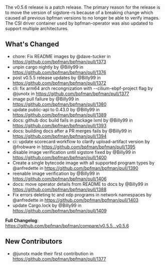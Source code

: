 The v0.5.6 release is a patch release. The primary reason for the release is to move the version of sigstore-rs because of a breaking change which caused all previous bpfman versions to no longer be able to verify images. The CSI driver container used by bpfman-operator was also updated to support multiple architectures. 

## What's Changed
* chore: Fix README images by @dave-tucker in https://github.com/bpfman/bpfman/pull/1373
* unpin cargo nightly by @Billy99 in https://github.com/bpfman/bpfman/pull/1376
* post v0.5.5 release updates by @Billy99 in https://github.com/bpfman/bpfman/pull/1372
* cli: fix arm64 arch recongnization with --cilium-ebpf-project flag by @junotx in https://github.com/bpfman/bpfman/pull/1377
* image pull failure by @Billy99 in https://github.com/bpfman/bpfman/pull/1380
* update public-api to 0.43.0 by @Billy99 in https://github.com/bpfman/bpfman/pull/1389
* docs: github doc build fails in package lxml by @Billy99 in https://github.com/bpfman/bpfman/pull/1393
* docs: building docs after a PR merges fails by @Billy99 in https://github.com/bpfman/bpfman/pull/1394
* ci: update scorecard workflow to clarify upload-artifact version by @frobware in https://github.com/bpfman/bpfman/pull/1395
* disable image verification until sigstore fixed by @Billy99 in https://github.com/bpfman/bpfman/pull/1400
* Create a single bytecode image with all supported program types by @anfredette in https://github.com/bpfman/bpfman/pull/1390
* reenable image verification by @Billy99 in https://github.com/bpfman/bpfman/pull/1406
* docs: move operator details from README to docs by @Billy99 in https://github.com/bpfman/bpfman/pull/1388
* Fix errors deleting tc and xdp programs in network namespaces by @anfredette in https://github.com/bpfman/bpfman/pull/1403
* update Cargo.lock by @Billy99 in https://github.com/bpfman/bpfman/pull/1409

**Full Changelog**: https://github.com/bpfman/bpfman/compare/v0.5.5...v0.5.6

## New Contributors
* @junotx made their first contribution in https://github.com/bpfman/bpfman/pull/1377